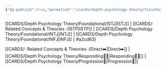 ```yaml
---
{"dg-publish":true,"permalink":"/cards/depth-psychology-theory/finisher/","noteIcon":"1","created":"2022-12-31T00:02:04.467+01:00","updated":"2023-05-02T10:46:18.832+02:00"}
---
```



[[CARDS/Depth Psychology Theory/Foundational/ISTJ\|ISTJ]] | [[CARDS/· Related Concepts & Theories ·/ISTP\|ISTP]] | [[CARDS/Depth Psychology Theory/Foundational/INTJ\|INTJ]] | [[CARDS/Depth Psychology Theory/Foundational/INFJ\|INFJ]] 
{ #a2cd63}


[[CARDS/· Related Concepts & Theories ·/Direct➡️\|Direct➡️]] | [[CARDS/Depth Psychology Theory/Responding🧘‍♂️\|Responding🧘‍♂️]] | [[CARDS/Depth Psychology Theory/Progression🏃\|Progression🏃]]  

